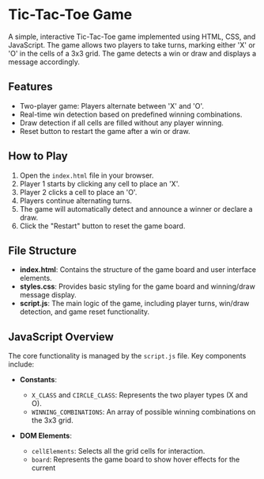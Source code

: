 # Tic-Tac-Toe Game

A simple, interactive Tic-Tac-Toe game implemented using HTML, CSS, and JavaScript. The game allows two players to take turns, marking either 'X' or 'O' in the cells of a 3x3 grid. The game detects a win or draw and displays a message accordingly.

## Features

- Two-player game: Players alternate between 'X' and 'O'.
- Real-time win detection based on predefined winning combinations.
- Draw detection if all cells are filled without any player winning.
- Reset button to restart the game after a win or draw.

## How to Play

1. Open the `index.html` file in your browser.
2. Player 1 starts by clicking any cell to place an 'X'.
3. Player 2 clicks a cell to place an 'O'.
4. Players continue alternating turns.
5. The game will automatically detect and announce a winner or declare a draw.
6. Click the "Restart" button to reset the game board.

## File Structure

- **index.html**: Contains the structure of the game board and user interface elements.
- **styles.css**: Provides basic styling for the game board and winning/draw message display.
- **script.js**: The main logic of the game, including player turns, win/draw detection, and game reset functionality.

## JavaScript Overview

The core functionality is managed by the `script.js` file. Key components include:

- **Constants**:
    - `X_CLASS` and `CIRCLE_CLASS`: Represents the two player types (X and O).
    - `WINNING_COMBINATIONS`: An array of possible winning combinations on the 3x3 grid.

- **DOM Elements**:
    - `cellElements`: Selects all the grid cells for interaction.
    - `board`: Represents the game board to show hover effects for the current
